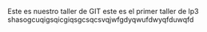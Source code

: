 Este es nuestro taller de GIT 
este es el primer taller de lp3
shasogcuqigsqicgiqsgcsqcsvqjwfgdyqwufdwyqfduwqfd
